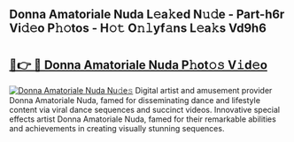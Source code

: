 ## Donna Amatoriale Nuda L𝚎a𝚔ed N𝚞𝚍e - Part-h6r Vi𝚍𝚎o P𝚑𝚘tos - H𝚘𝚝 O𝚗𝚕yf𝚊ns L𝚎a𝚔s Vd9h6

# <h2><a href="http://kf1fgs2.oniu.top/?m=Donna+Amatoriale+Nuda">🔗👉 🔴 Donna Amatoriale Nuda P𝚑ot𝚘𝚜 V𝚒d𝚎o</a></h2>

[![Donna Amatoriale Nuda Nu𝚍e𝚜](https://i.imgur.com/0qMVB7G.gif)](http://kf1fgs2.oniu.top/?m=Donna+Amatoriale+Nuda)
Digital artist and amusement provider Donna Amatoriale Nuda, famed for disseminating dance and lifestyle content via viral dance sequences and succinct videos. Innovative special effects artist Donna Amatoriale Nuda, famed for their remarkable abilities and achievements in creating visually stunning sequences.  
